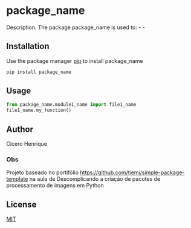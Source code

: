 # package_name

Description. 
The package package_name is used to:
	- 
	-

## Installation

Use the package manager [pip](https://pip.pypa.io/en/stable/) to install package_name

```bash
pip install package_name
```

## Usage

```python
from package_name.module1_name import file1_name
file1_name.my_function()
```

## Author
Cícero Henrique
### Obs
Projeto baseado no portifólio https://github.com/tiemi/simple-package-template na aula de Descomplicando a criação de pacotes de processamento de imagens em Python


## License
[MIT](https://choosealicense.com/licenses/mit/)